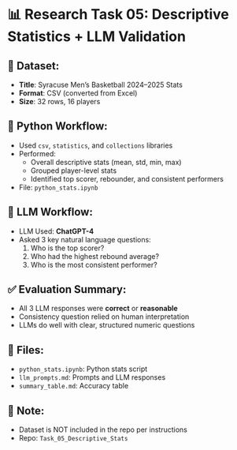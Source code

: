 # 📊 Research Task 05: Descriptive Statistics + LLM Validation

## 🏀 Dataset:
- **Title**: Syracuse Men’s Basketball 2024–2025 Stats
- **Format**: CSV (converted from Excel)
- **Size**: 32 rows, 16 players

## 🧮 Python Workflow:
- Used `csv`, `statistics`, and `collections` libraries
- Performed:
  - Overall descriptive stats (mean, std, min, max)
  - Grouped player-level stats
  - Identified top scorer, rebounder, and consistent performers
- File: `python_stats.ipynb`

## 🤖 LLM Workflow:
- LLM Used: **ChatGPT-4**
- Asked 3 key natural language questions:
  1. Who is the top scorer?
  2. Who had the highest rebound average?
  3. Who is the most consistent performer?

## ✅ Evaluation Summary:
- All 3 LLM responses were **correct** or **reasonable**
- Consistency question relied on human interpretation
- LLMs do well with clear, structured numeric questions

## 📁 Files:
- `python_stats.ipynb`: Python stats script
- `llm_prompts.md`: Prompts and LLM responses
- `summary_table.md`: Accuracy table

## 📌 Note:
- Dataset is NOT included in the repo per instructions
- Repo: `Task_05_Descriptive_Stats`
